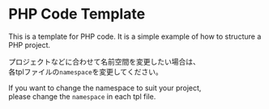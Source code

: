 # PHP Code Template

This is a template for PHP code. It is a simple example of how to structure a PHP project.

プロジェクトなどに合わせて名前空間を変更したい場合は、  
各tplファイルの`namespace`を変更してください。  

If you want to change the namespace to suit your project,  
please change the `namespace` in each tpl file.

